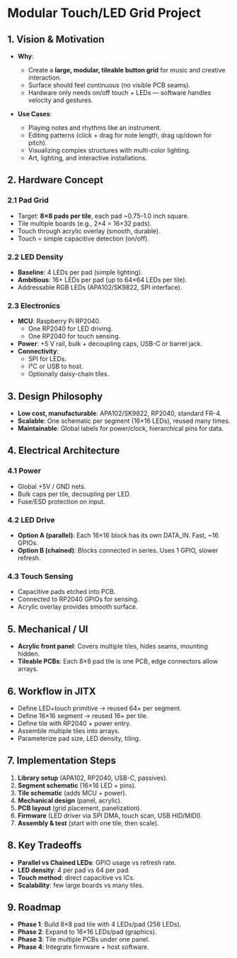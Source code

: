 
# Modular Touch/LED Grid Project

## 1. Vision & Motivation
- **Why**:
  - Create a **large, modular, tileable button grid** for music and creative interaction.
  - Surface should feel continuous (no visible PCB seams).
  - Hardware only needs on/off touch + LEDs — software handles velocity and gestures.

- **Use Cases**:
  - Playing notes and rhythms like an instrument.
  - Editing patterns (click + drag for note length, drag up/down for pitch).
  - Visualizing complex structures with multi-color lighting.
  - Art, lighting, and interactive installations.

## 2. Hardware Concept
### 2.1 Pad Grid
- Target: **8×8 pads per tile**, each pad ~0.75–1.0 inch square.
- Tile multiple boards (e.g., 2×4 = 16×32 pads).
- Touch through acrylic overlay (smooth, durable).
- Touch = simple capacitive detection (on/off).

### 2.2 LED Density
- **Baseline**: 4 LEDs per pad (simple lighting).
- **Ambitious**: 16+ LEDs per pad (up to 64×64 LEDs per tile).
- Addressable RGB LEDs (APA102/SK9822, SPI interface).

### 2.3 Electronics
- **MCU**: Raspberry Pi RP2040.
  - One RP2040 for LED driving.
  - One RP2040 for touch sensing.
- **Power**: +5 V rail, bulk + decoupling caps, USB-C or barrel jack.
- **Connectivity**:
  - SPI for LEDs.
  - I²C or USB to host.
  - Optionally daisy-chain tiles.

## 3. Design Philosophy
- **Low cost, manufacturable**: APA102/SK9822, RP2040, standard FR-4.
- **Scalable**: One schematic per segment (16×16 LEDs), reused many times.
- **Maintainable**: Global labels for power/clock, hierarchical pins for data.

## 4. Electrical Architecture
### 4.1 Power
- Global +5V / GND nets.
- Bulk caps per tile, decoupling per LED.
- Fuse/ESD protection on input.

### 4.2 LED Drive
- **Option A (parallel)**: Each 16×16 block has its own DATA_IN. Fast, ~16 GPIOs.
- **Option B (chained)**: Blocks connected in series. Uses 1 GPIO, slower refresh.

### 4.3 Touch Sensing
- Capacitive pads etched into PCB.
- Connected to RP2040 GPIOs for sensing.
- Acrylic overlay provides smooth surface.

## 5. Mechanical / UI
- **Acrylic front panel**: Covers multiple tiles, hides seams, mounting hidden.
- **Tileable PCBs**: Each 8×8 pad tile is one PCB, edge connectors allow arrays.

## 6. Workflow in JITX
- Define LED+touch primitive → reused 64× per segment.
- Define 16×16 segment → reused 16× per tile.
- Define tile with RP2040 + power entry.
- Assemble multiple tiles into arrays.
- Parameterize pad size, LED density, tiling.

## 7. Implementation Steps
1. **Library setup** (APA102, RP2040, USB-C, passives).
2. **Segment schematic** (16×16 LED + pins).
3. **Tile schematic** (adds MCU + power).
4. **Mechanical design** (panel, acrylic).
5. **PCB layout** (grid placement, panelization).
6. **Firmware** (LED driver via SPI DMA, touch scan, USB HID/MIDI).
7. **Assembly & test** (start with one tile, then scale).

## 8. Key Tradeoffs
- **Parallel vs Chained LEDs**: GPIO usage vs refresh rate.
- **LED density**: 4 per pad vs 64 per pad.
- **Touch method**: direct capacitive vs ICs.
- **Scalability**: few large boards vs many tiles.

## 9. Roadmap
- **Phase 1**: Build 8×8 pad tile with 4 LEDs/pad (256 LEDs).
- **Phase 2**: Expand to 16×16 LEDs/pad (graphics).
- **Phase 3**: Tile multiple PCBs under one panel.
- **Phase 4**: Integrate firmware + host software.
